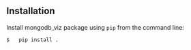 ## Installation
Install mongodb_viz package using `pip` from the command line:

```shell
$   pip install .
```